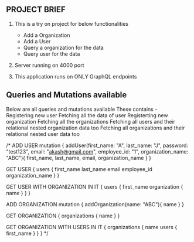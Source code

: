 ## PROJECT BRIEF

1) This is a try on project for below functionalities

    - Add a Organization
    - Add a User
    - Query a organization for the data
    - Query user for the data

2) Server running on 4000 port

3) This application runs on ONLY GraphQL endpoints


## Queries and Mutations available

Below are all queries and mutations available
These contains -  
Registering new user
Fetching all the data of user
Registerting new organization
Fetching all the organizations
Fetching all users and their relational nested organization data too
Fetching all organizations and their relational nested user data too

/*
ADD USER
mutation {
  addUser(first_name: "A", last_name: "J", password: "test123", email: "akash@gmail.com", employee_id: "1", organization_name: "ABC"){
    first_name,
    last_name,
    email,
    organization_name
  }
}

GET USER
{
  users {
    first_name
    last_name
    email
    employee_id
    organization_name
  }
}

GET USER WITH ORGANIZATION IN IT
{
  users {
    first_name
    organization {
      name
    }
  }
}



ADD ORGANIZATION
mutation {
  addOrganization(name: "ABC"){
    name
  }
}

GET ORGANIZATION
{
  organizations {
    name
  }
}

GET ORGANIZATION WITH USERS IN IT
{
  organizations {
    name
    users {
      first_name
    }
  }
}
*/


